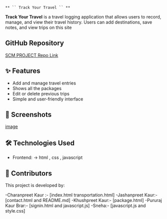                                                                                          ** `` Track Your Travel `` **

**Track Your Travel** is a travel logging application that allows users to record, manage, and view their travel history. Users can add destinations, save notes, and view trips on this site 


## GitHub Repository 
[SCM PROJECT Repo Link](https://github.com/SnehaSandhu/Scm-project-2025.git)


## ✨ Features
- Add and manage travel entries
- Shows all the packages
- Edit or delete previous trips
- Simple and user-friendly interface


## 📸 Screenshots
[image](https://github.com/user-attachments/assets/2a23cfe7-d44f-41e7-b0e0-a229c1889b36)


## 🛠 Technologies Used
- Frontend: 
      -> html , css , javascript


## 👥 Contributors
This project is developed by:

-Charanpreet Kaur :- [index.html  transportation.html]
-Jashanpreet Kaur:-  [contact.html and README.md]
-Khushpreet Kaur:- [package.html]
-Pururaj Kaur Brar:- [signin.html and javascript.js]
-Sneha:- [javascript.js and style.css]





